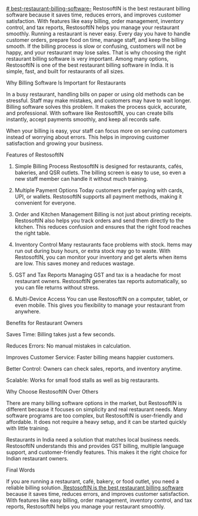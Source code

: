 [# best-restaurant-billing-software-]([url](https://restaurantsoftwaremanagement.com/restaurant-billing-software/))
RestosoftIN is the best restaurant billing software because it saves time, reduces errors, and improves customer satisfaction. With features like easy billing, order management, inventory control, and tax reports, RestosoftIN helps you manage your restaurant smoothly.
Running a restaurant is never easy. Every day you have to handle customer orders, prepare food on time, manage staff, and keep the billing smooth. If the billing process is slow or confusing, customers will not be happy, and your restaurant may lose sales. That is why choosing the right restaurant billing software is very important. Among many options, RestosoftIN is one of the best restaurant billing software in India. It is simple, fast, and built for restaurants of all sizes.

Why Billing Software Is Important for Restaurants

In a busy restaurant, handling bills on paper or using old methods can be stressful. Staff may make mistakes, and customers may have to wait longer. Billing software solves this problem. It makes the process quick, accurate, and professional. With software like RestosoftIN, you can create bills instantly, accept payments smoothly, and keep all records safe.

When your billing is easy, your staff can focus more on serving customers instead of worrying about errors. This helps in improving customer satisfaction and growing your business.

Features of RestosoftIN

1. Simple Billing Process
RestosoftIN is designed for restaurants, cafés, bakeries, and QSR outlets. The billing screen is easy to use, so even a new staff member can handle it without much training.

2. Multiple Payment Options
Today customers prefer paying with cards, UPI, or wallets. RestosoftIN supports all payment methods, making it convenient for everyone.

3. Order and Kitchen Management
Billing is not just about printing receipts. RestosoftIN also helps you track orders and send them directly to the kitchen. This reduces confusion and ensures that the right food reaches the right table.

4. Inventory Control
Many restaurants face problems with stock. Items may run out during busy hours, or extra stock may go to waste. With RestosoftIN, you can monitor your inventory and get alerts when items are low. This saves money and reduces wastage.

5. GST and Tax Reports
Managing GST and tax is a headache for most restaurant owners. RestosoftIN generates tax reports automatically, so you can file returns without stress.

6. Multi-Device Access
You can use RestosoftIN on a computer, tablet, or even mobile. This gives you flexibility to manage your restaurant from anywhere.

Benefits for Restaurant Owners

Saves Time: Billing takes just a few seconds.

Reduces Errors: No manual mistakes in calculation.

Improves Customer Service: Faster billing means happier customers.

Better Control: Owners can check sales, reports, and inventory anytime.

Scalable: Works for small food stalls as well as big restaurants.

Why Choose RestosoftIN Over Others

There are many billing software options in the market, but RestosoftIN is different because it focuses on simplicity and real restaurant needs. Many software programs are too complex, but RestosoftIN is user-friendly and affordable. It does not require a heavy setup, and it can be started quickly with little training.

Restaurants in India need a solution that matches local business needs. RestosoftIN understands this and provides GST billing, multiple language support, and customer-friendly features. This makes it the right choice for Indian restaurant owners.

Final Words

If you are running a restaurant, café, bakery, or food outlet, you need a reliable billing solution.[ RestosoftIN is the best restaurant billing software]([url](https://restaurantsoftwaremanagement.com/restaurant-billing-software/)) because it saves time, reduces errors, and improves customer satisfaction. With features like easy billing, order management, inventory control, and tax reports, RestosoftIN helps you manage your restaurant smoothly.
